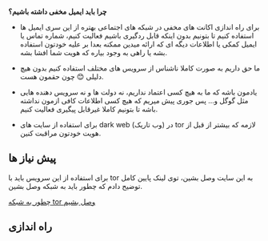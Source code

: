 **چرا باید ایمیل مخفی داشته باشیم؟**

- برای راه اندازی اکانت های مخفی در شبکه های اجتماعی بهتره از این سری ایمیل ها استفاده کنیم تا بتونیم بدون اینکه قابل ردگیری باشیم فعالیت کنیم، شماره تماس یا ایمیل کمکی یا اطلاعات دیگه ای که ارائه میدین ممکنه بعدا بر علیه خودتون استفاده بشه یا راهی به وجود بیاره که هویت شما افشا بشه.

- ما حق داریم به صورت کاملا ناشناس از سرویس های مختلف استفاده کنیم بدون هیچ دلیلی 😊 چون حقمون هست.

- یادمون باشه که ما به هیچ کسی اعتماد نداریم، نه دولت ها و نه سرویس دهنده هایی مثل گوگل و... پس جوری پیش میریم که هیچ کسی اطلاعات کافی ازمون نداشته باشه تا بتونیم کاملا غیر‌قابل پیگیری فعالیت کنیم.

- برای استفاده از سایت های dark web (وب تاریک) در tor لازمه که بیشتر از قبل از هویت خودتون مراقبت کنین.

## پیش نیاز ها
برای استفاده از این سرویس باید با tor به این سایت وصل بشین، توی لینک پایین کامل توضیح دادم که چطور باید به شبکه وصل بشین.

[چطور به شبکه tor وصل بشیم](https://github.com/iAmMilkMan/free_internet/tree/main/torBrowser-snowflake-bridge)

## راه اندازی


